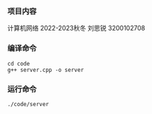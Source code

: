 ### 项目内容
计算机网络 2022-2023秋冬
刘思锐 3200102708

### 编译命令
```shell
cd code
g++ server.cpp -o server
```

### 运行命令
```
./code/server
```
